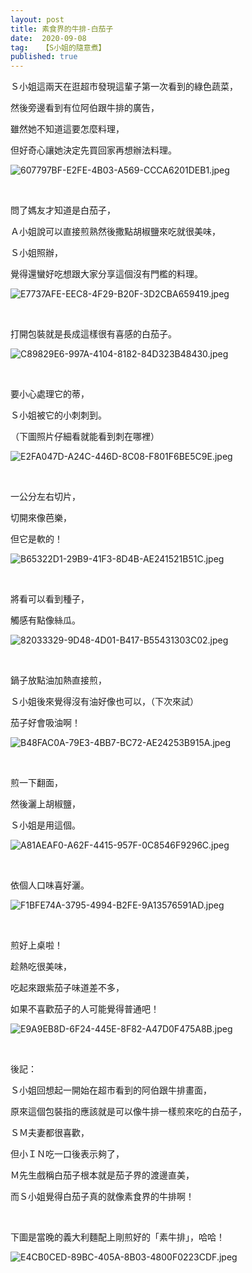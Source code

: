 ```yaml
---
layout: post
title: 素食界的牛排-白茄子
date:  2020-09-08
tag:   【S小姐的隨意煮】
published: true 
---
```

<p>Ｓ小姐這兩天在逛超市發現這輩子第一次看到的綠色蔬菜，</p>

<p>然後旁邊看到有位阿伯跟牛排的廣告，</p>

<p>雖然她不知道這要怎麼料理，</p>

<p>但好奇心讓她決定先買回家再想辦法料理。</p>

<p><img alt="607797BF-E2FE-4B03-A569-CCCA6201DEB1.jpeg" src="https://pic.pimg.tw/smlife543/1599567569-300629061-g_n.jpg" title="607797BF-E2FE-4B03-A569-CCCA6201DEB1.jpeg"></p>

<p>&nbsp;</p>

<p>問了媽友才知道是白茄子，</p>

<p>Ａ小姐說可以直接煎熟然後撒點胡椒鹽來吃就很美味，</p>

<p>Ｓ小姐照辦，</p>

<p>覺得還蠻好吃想跟大家分享這個沒有門檻的料理。</p>

<p><img alt="E7737AFE-EEC8-4F29-B20F-3D2CBA659419.jpeg" src="https://pic.pimg.tw/smlife543/1599567199-1199039256-g_n.jpg" title="E7737AFE-EEC8-4F29-B20F-3D2CBA659419.jpeg"></p>

<p>&nbsp;</p>

<p>打開包裝就是長成這樣很有喜感的白茄子。</p>

<p><img alt="C89829E6-997A-4104-8182-84D323B48430.jpeg" src="https://pic.pimg.tw/smlife543/1599567186-3177372585-g_n.jpg" title="C89829E6-997A-4104-8182-84D323B48430.jpeg"></p>

<p>&nbsp;</p>

<p>要小心處理它的蒂，</p>

<p>Ｓ小姐被它的小刺刺到。</p>

<p>（下圖照片仔細看就能看到刺在哪裡）</p>

<p><img alt="E2FA047D-A24C-446D-8C08-F801F6BE5C9E.jpeg" src="https://pic.pimg.tw/smlife543/1599567186-2456545064-g_n.jpg" title="E2FA047D-A24C-446D-8C08-F801F6BE5C9E.jpeg"></p>

<p>&nbsp;</p>

<p>一公分左右切片，</p>

<p>切開來像芭樂，</p>

<p>但它是軟的！</p>

<p><img alt="B65322D1-29B9-41F3-8D4B-AE241521B51C.jpeg" src="https://pic.pimg.tw/smlife543/1599567186-2001619752-g_n.jpg" title="B65322D1-29B9-41F3-8D4B-AE241521B51C.jpeg"></p>

<p>&nbsp;</p>

<p>將看可以看到種子，</p>

<p>觸感有點像絲瓜。</p>

<p><img alt="82033329-9D48-4D01-B417-B55431303C02.jpeg" src="https://pic.pimg.tw/smlife543/1599567191-2498842353-g_n.jpg" title="82033329-9D48-4D01-B417-B55431303C02.jpeg"></p>

<p>&nbsp;</p>

<p>鍋子放點油加熱直接煎，</p>

<p>Ｓ小姐後來覺得沒有油好像也可以，（下次來試）</p>

<p>茄子好會吸油啊！</p>

<p><img alt="B48FAC0A-79E3-4BB7-BC72-AE24253B915A.jpeg" src="https://pic.pimg.tw/smlife543/1599567191-749836209-g_n.jpg" title="B48FAC0A-79E3-4BB7-BC72-AE24253B915A.jpeg"></p>

<p>&nbsp;</p>

<p>煎一下翻面，</p>

<p>然後灑上胡椒鹽，</p>

<p>Ｓ小姐是用這個。</p>

<p><img alt="A81AEAF0-A62F-4415-957F-0C8546F9296C.jpeg" src="https://pic.pimg.tw/smlife543/1599567192-3223882093-g_n.jpg" title="A81AEAF0-A62F-4415-957F-0C8546F9296C.jpeg"></p>

<p>&nbsp;</p>

<p>依個人口味喜好灑。</p>

<p><img alt="F1BFE74A-3795-4994-B2FE-9A13576591AD.jpeg" src="https://pic.pimg.tw/smlife543/1599567195-809951500-g_n.jpg" title="F1BFE74A-3795-4994-B2FE-9A13576591AD.jpeg"></p>

<p>&nbsp;</p>

<p>煎好上桌啦！</p>

<p>趁熱吃很美味，</p>

<p>吃起來跟紫茄子味道差不多，</p>

<p>如果不喜歡茄子的人可能覺得普通吧！</p>

<p><img alt="E9A9EB8D-6F24-445E-8F82-A47D0F475A8B.jpeg" src="https://pic.pimg.tw/smlife543/1599567196-1473669279-g_n.jpg" title="E9A9EB8D-6F24-445E-8F82-A47D0F475A8B.jpeg"></p>

<p>&nbsp;</p>

<p>後記：</p>

<p>Ｓ小姐回想起一開始在超市看到的阿伯跟牛排畫面，</p>

<p>原來這個包裝指的應該就是可以像牛排一樣煎來吃的白茄子，</p>

<p>ＳＭ夫妻都很喜歡，</p>

<p>但小ＩＮ吃一口後表示夠了，</p>

<p>Ｍ先生戲稱白茄子根本就是茄子界的渡邊直美，</p>

<p>而Ｓ小姐覺得白茄子真的就像素食界的牛排啊！</p>

<p>&nbsp;</p>

<p>下圖是當晚的義大利麵配上剛煎好的「素牛排」，哈哈！</p>

<p><img alt="E4CB0CED-89BC-405A-8B03-4800F0223CDF.jpeg" src="https://pic.pimg.tw/smlife543/1599567198-2528885930-g_n.jpg" title="E4CB0CED-89BC-405A-8B03-4800F0223CDF.jpeg"></p>

<p>&nbsp;</p>

